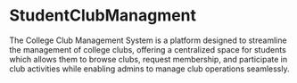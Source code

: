 # StudentClubManagment
The College Club Management System is a platform designed to streamline the management of college clubs, offering a centralized space for students which allows them to browse clubs, request membership, and participate in club activities while enabling admins to manage club operations seamlessly.
